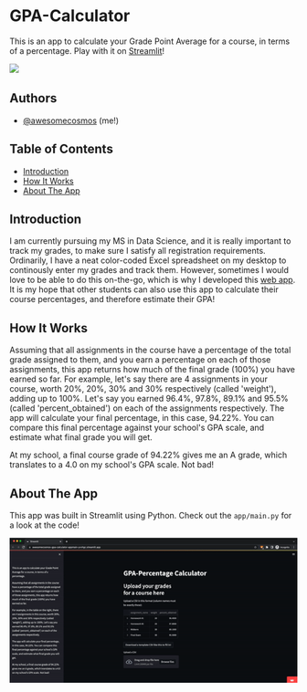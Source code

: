# GPA-Calculator

This is an app to calculate your Grade Point Average for a course, in terms of a percentage. Play with it on [Streamlit](https://awesomecosmos-gpa-calculator-appmain-yvvhgc.streamlit.app/)!

<img src="https://media.giphy.com/media/WRQBXSCnEFJIuxktnw/giphy.gif">

## Authors

- [@awesomecosmos](https://www.github.com/awesomecosmos) (me!)

## Table of Contents

  - [Introduction](#introduction)
  - [How It Works](#how-it-works)
  - [About The App](#about-the-app)
  
## Introduction
I am currently pursuing my MS in Data Science, and it is really important to track my grades, to make sure I satisfy all registration requirements. Ordinarily, I have a neat color-coded Excel spreadsheet on my desktop to continously enter my grades and track them. However, sometimes I would love to be able to do this on-the-go, which is why I developed this [web app](https://awesomecosmos-gpa-calculator-appmain-yvvhgc.streamlit.app/). It is my hope that other students can also use this app to calculate their course percentages, and therefore estimate their GPA!

## How It Works
Assuming that all assignments in the course have a percentage of the total grade assigned to them, and you earn a percentage on each of those assignments, this app returns how much of the final grade (100%) you have earned so far. For example, let's say there are 4 assignments in your course, worth 20%, 20%, 30% and 30% respectively (called 'weight'), adding up to 100%. Let's say you earned 96.4%, 97.8%, 89.1% and 95.5% (called 'percent_obtained') on each of the assignments respectively. The app will calculate your final percentage, in this case, 94.22%. You can compare this final percentage against your school's GPA scale, and estimate what final grade you will get.

At my school, a final course grade of 94.22% gives me an A grade, which translates to a 4.0 on my school's GPA scale. Not bad!

## About The App
This app was built in Streamlit using Python. Check out the ```app/main.py``` for a look at the code!

<img src="assets/gpa-calculator-demo.gif">
